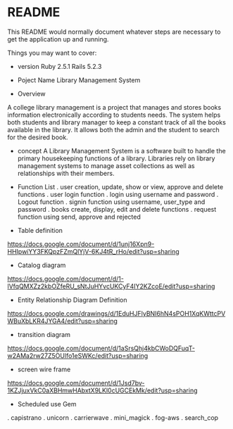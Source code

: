 # README

This README would normally document whatever steps are necessary to get the
application up and running.

Things you may want to cover:

* version
Ruby 2.5.1
Rails 5.2.3

* Poject Name 
Library Management System

*  Overview

A college library management is a project that manages and stores books information electronically according to students needs. The system helps both students and library manager to keep a constant track of all the books available in the library. It allows both the admin and the student to search for the desired book.

* concept
A Library Management System is a software built to handle the primary housekeeping functions of a library. Libraries rely on library management systems to manage asset collections as well as relationships with their members.

* Function List
.  user creation, update, show or view, approve and delete functions
.  user login function
.  login using username and password
.  Logout function
.  signin function using  username, user_type and password
.  books create, display, edit and delete functions
.  request function using send, approve and rejected

* Table definition

https://docs.google.com/document/d/1unj16Xpn9-HHIpwiYY3FKQpzFZmQlYjV-6KJ4tR_rHo/edit?usp=sharing


* Catalog  diagram

https://docs.google.com/document/d/1-lVfqQMXZz2kbOZfeRU_sNtJuHYvcUKCyF4IY2KZcoE/edit?usp=sharing

* Entity Relationship Diagram Definition

https://docs.google.com/drawings/d/1EduHJFlyBNI6hN4sPOH1XqKWttcPVWBuXbLKR4JYGA4/edit?usp=sharing

* transition diagram

https://docs.google.com/document/d/1aSrsQhj4kbCWoDQFuqT-w2AMa2rw27Z5OUlfo1eSWKc/edit?usp=sharing

* screen wire frame

https://docs.google.com/document/d/1Jsd7bv-1KZJjuxVkC0aXBHmwHAbxtX9LKl0cUGCEkMk/edit?usp=sharing

* Scheduled use Gem

. capistrano
. unicorn
. carrierwave
. mini_magick
. fog-aws
. search_cop